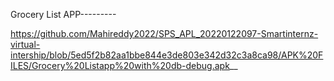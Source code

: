 Grocery List APP---------


https://github.com/Mahireddy2022/SPS_APL_20220122097-Smartinternz-virtual-intership/blob/5ed5f2b82aa1bbe844e3de803e342d32c3a8ca98/APK%20FILES/Grocery%20Listapp%20with%20db-debug.apk__
